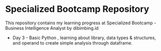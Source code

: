 # Specialized Bootcamp Repository
This repository contains my learning progress at Specialized Bootcamp - Business Intelligence Analyst by dibimbing.id
* Day 3 - Basic Python , learning about library, data types & structures, and operand to create simple analysis through dataframe.
